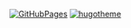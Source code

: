 [![GitHubPages](https://github.com/zzzsyyy/Blog/actions/workflows/main.yml/badge.svg)](https://github.com/zzzsyyy/Blog/actions/workflows/main.yml)
[![hugotheme](https://img.shields.io/badge/Hugo_theme-eureka-38b2ac.svg)](https://github.com/wangchucheng/hugo-eureka)
